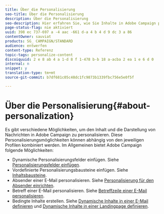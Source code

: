 ```yaml
---
title: Über die Personalisierung
seo-title: Über die Personalisierung
description: Über die Personalisierung
seo-description: Hier erfahren Sie, wie Sie Inhalte in Adobe Campaign personalisieren können.
page-status-flag: nie aktiviert
uuid: 398 ec 737-697 a -4 aac -661 d-a 4 b 4 d 9 dc 3 a 86
contentOwner: sauviat
products: SG_ CAMPAIGN/STANDARD
audience: entwerfen
content-type: Referenz
topic-tags: personalize-content
discoiquuid: 2 e 8 ab 4 a 1-d 8 f 1-478 b-b 18 a-acba 2 ea 1 e 6 d 0
internal: n
snippet: y
translation-type: tm+mt
source-git-commit: b7df681c05c48dc1fc9873b1339fbc756e5e0f5f

---
```



# Über die Personalisierung{#about-personalization}

Es gibt verschiedene Möglichkeiten, um den Inhalt und die Darstellung von Nachrichten in Adobe Campaign zu personalisieren. Diese Personalisierungsmöglichkeiten können abhängig von den jeweiligen Profilen kombiniert werden. Im Allgemeinen bietet Adobe Campaign folgende Möglichkeiten:

* Dynamische Personalisierungsfelder einfügen. Siehe [Personalisierungsfelder einfügen](../../designing/using/inserting-a-personalization-field.md).
* Vordefinierte Personalisierungsbausteine einfügen. Siehe [Inhaltsbausteine](../../designing/using/adding-a-content-block.md).
* Absender einer E-Mail personalisieren. Siehe [Personalisierung für den Absender einrichten](../../designing/using/personalizing-the-sender.md).
* Betreff einer E-Mail personalisieren. Siehe [Betreffzeile einer E-Mail personalisieren](../../designing/using/personalizing-the-subject-line-of-an-email.md).
* Bedingte Inhalte erstellen. Siehe [Dynamische Inhalte in einer E-Mail definieren](../../designing/using/defining-dynamic-content-in-an-email.md) und [Dynamische Inhalte in einer Landingpage definieren](../../designing/using/defining-dynamic-content-in-a-landing-page.md).

